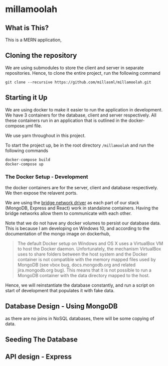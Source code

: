 # millamoolah

## What is This?

This is a MERN application, 

## Cloning the repository
We are using submodules to store the client and server in separate repositories. Hence, to clone the entire project, run the following command
```
git clone --recursive https://github.com/millasml/millamoolah.git
```

## Starting it Up
We are using docker to make it easier to run the application in development. We have 3 containers for the database, client and server respectively. All these containers run in an application that is outlined in the docker-compose.yml file.

We use yarn throughout in this project.

To start the project up, be in the root directory `/millamoolah` and run the following commands

```
docker-compose build
docker-compose up
```

### The Docker Setup - Development
the docker containers are for the server, client and database respectively. We then expose the relavent ports.

We are using the [bridge network driver](https://docs.docker.com/network/bridge/) as each part of our stack (MongoDB, Express and React) work in standalone containers. Having the bridge networks allow them to communicate with each other. 

Note that we do not have any docker volumes to persist our database data. This is because I am developing on Windows 10, and according to the documentation of the mongo image on dockerhub,

> The default Docker setup on Windows and OS X uses a VirtualBox VM to host the Docker daemon. Unfortunately, the mechanism VirtualBox uses to share folders between the host system and the Docker container is not compatible with the memory mapped files used by MongoDB (see vbox bug, docs.mongodb.org and related jira.mongodb.org bug). This means that it is not possible to run a MongoDB container with the data directory mapped to the host.

Hence, we will reinstantiate the database constantly, and run a script on start of development that populates it with fake data. 

## Database Design - Using MongoDB
as there are no joins in NoSQL databases, there will be some copying of data. 


## Seeding The Database


## API design - Express
